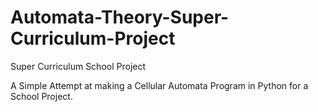 # Automata-Theory-Super-Curriculum-Project
Super Curriculum School Project 

A Simple Attempt at making a Cellular Automata Program in Python for a School Project.
